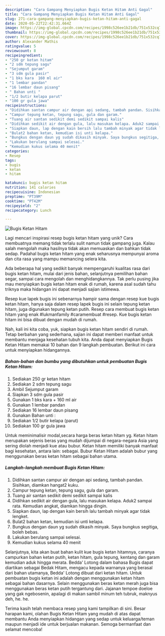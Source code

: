 ```yaml
---
description: "Cara Gampang Menyiapkan Bugis Ketan Hitam Anti Gagal"
title: "Cara Gampang Menyiapkan Bugis Ketan Hitam Anti Gagal"
slug: 271-cara-gampang-menyiapkan-bugis-ketan-hitam-anti-gagal
date: 2020-05-22T22:42:31.664Z
image: https://img-global.cpcdn.com/recipes/1998c526ee1b21db/751x532cq70/bugis-ketan-hitam-foto-resep-utama.jpg
thumbnail: https://img-global.cpcdn.com/recipes/1998c526ee1b21db/751x532cq70/bugis-ketan-hitam-foto-resep-utama.jpg
cover: https://img-global.cpcdn.com/recipes/1998c526ee1b21db/751x532cq70/bugis-ketan-hitam-foto-resep-utama.jpg
author: Alexander Mathis
ratingvalue: 5
reviewcount: 8
recipeingredient:
- "250 gr ketan hitam"
- "2 sdm tepung sagu"
- "Sejumput garam"
- "3 sdm gula pasir"
- "1 bks kara  160 ml air"
- "1 lembar pandan"
- "16 lembar daun pisang"
- " Bahan unti "
- "1/2 butir kelapa parut"
- "100 gr gula jawa"
recipeinstructions:
- "Didihkan santan campur air dengan api sedang, tambah pandan. Sisihkan, diamkan hangat2 kuku."
- "Campur tepung ketan, tepung sagu, gula dan garam."
- "Tuang air santan sedikit demi sedikit sampai kalis"
- "Didihkan sedikit air dengan gula, lalu masukan kelapa. Aduk2 sampai rata. Kemudian angkat, diamkan hingga dingin."
- "Siapkan daun, lap dengan kain bersih lalu tambah minyak agar tidak lengket."
- "Bulat2 bahan ketan, kemudian isi unti kelapa."
- "Bungkus dengan daun yg sudah dikasih minyak. Saya bungkus segitiga, boleh bebas."
- "Lakukan berulang sampai selesai."
- "Kemudian kukus selama 40 menit"
categories:
- Resep
tags:
- bugis
- ketan
- hitam

katakunci: bugis ketan hitam 
nutrition: 141 calories
recipecuisine: Indonesian
preptime: "PT39M"
cooktime: "PT42M"
recipeyield: "2"
recipecategory: Lunch

---
```



![Bugis Ketan Hitam](https://img-global.cpcdn.com/recipes/1998c526ee1b21db/751x532cq70/bugis-ketan-hitam-foto-resep-utama.jpg)

Lagi mencari inspirasi resep bugis ketan hitam yang unik? Cara membuatnya memang tidak terlalu sulit namun tidak gampang juga. Kalau salah mengolah maka hasilnya tidak akan memuaskan dan bahkan tidak sedap. Padahal bugis ketan hitam yang enak seharusnya mempunyai aroma dan cita rasa yang mampu memancing selera kita.

Ada beberapa hal yang sedikit banyak mempengaruhi kualitas rasa dari bugis ketan hitam, mulai dari jenis bahan, selanjutnya pemilihan bahan segar, sampai cara mengolah dan menghidangkannya. Tak perlu pusing jika mau menyiapkan bugis ketan hitam enak di rumah, karena asal sudah tahu triknya maka hidangan ini dapat menjadi sajian istimewa.

Resep kue lapek bugis ini sebenarnya hampir sama dengan resep kue bugis ketan hitam, hanya saja dalam resep lapek bugis ini selain tepung ketan hitam, juga digunakan tepung ketan putih. Resep cara membuat bugis ketan hitam yang enak #lukmanfamily #caramembuat #resep. Kue bugis ketan hitam ini bisa dibuat dengan mudah di rumah.


Nah, kali ini kita coba, yuk, siapkan bugis ketan hitam sendiri di rumah. Tetap berbahan yang sederhana, sajian ini dapat memberi manfaat untuk membantu menjaga kesehatan tubuh kita. Anda dapat menyiapkan Bugis Ketan Hitam memakai 10 bahan dan 9 langkah pembuatan. Berikut ini cara untuk menyiapkan hidangannya.

<!--inarticleads1-->

##### Bahan-bahan dan bumbu yang dibutuhkan untuk pembuatan Bugis Ketan Hitam:

1. Sediakan 250 gr ketan hitam
1. Sediakan 2 sdm tepung sagu
1. Ambil Sejumput garam
1. Siapkan 3 sdm gula pasir
1. Gunakan 1 bks kara + 160 ml air
1. Gunakan 1 lembar pandan
1. Sediakan 16 lembar daun pisang
1. Gunakan  Bahan unti :
1. Sediakan 1/2 butir kelapa (parut)
1. Sediakan 100 gr gula jawa


Untuk meminimalisir modal,secara harga beras ketan hitam yg. Ketan hitam merupakan sejenis beras yang mudah dijumpai di negara-negara Asia yang sering diolah menjadi kue atau bubur. Ketan hitam memiliki banyak manfaat bagi kesehatan, antara lain: sebagai. Bubur Ketan Hitam adalah bubur yang menggunakan beras ketan hitam sebagai bahan utama. 

<!--inarticleads2-->

##### Langkah-langkah membuat Bugis Ketan Hitam:

1. Didihkan santan campur air dengan api sedang, tambah pandan. Sisihkan, diamkan hangat2 kuku.
1. Campur tepung ketan, tepung sagu, gula dan garam.
1. Tuang air santan sedikit demi sedikit sampai kalis
1. Didihkan sedikit air dengan gula, lalu masukan kelapa. Aduk2 sampai rata. Kemudian angkat, diamkan hingga dingin.
1. Siapkan daun, lap dengan kain bersih lalu tambah minyak agar tidak lengket.
1. Bulat2 bahan ketan, kemudian isi unti kelapa.
1. Bungkus dengan daun yg sudah dikasih minyak. Saya bungkus segitiga, boleh bebas.
1. Lakukan berulang sampai selesai.
1. Kemudian kukus selama 40 menit


Selanjutnya, kita akan buat bahan kulit kue bugis ketan hitamnya, caranya campurkan bahan ketan putih, ketan hitam, gula tepung, kentang dan garam kemudian aduk hingga merata. Bedda&#39; Lotong dalam bahasa Bugis dapat diartikan sebagai Bedak Hitam, mengacu kepada warnanya yang berasal dari bahan utamanya, Bedda&#39; Lotong dibuat dari ketan hitam. Untuk pembuatan bugis ketan ini adalah dengan menggunakan ketan hitam sebagai bahan dasarnya. Selain menggunakan beras ketan merah juga bisa menggunakan beras ketan putih tergantung dari. Jajanan tempoe doeloe yang gak ngebosenin, apalagi di makan sambil minum teh tubruk, maknyus deh, he. he. 

Terima kasih telah membaca resep yang kami tampilkan di sini. Besar harapan kami, olahan Bugis Ketan Hitam yang mudah di atas dapat membantu Anda menyiapkan hidangan yang sedap untuk keluarga/teman maupun menjadi ide untuk berjualan makanan. Semoga bermanfaat dan selamat mencoba!
